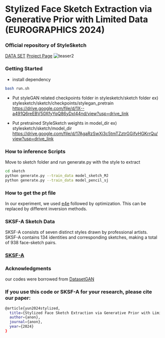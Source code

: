 # Stylized Face Sketch Extraction via Generative Prior with Limited Data (EUROGRAPHICS 2024)

### Official repository of StyleSketch
[DATA SET](https://github.com/kwanyun/SKSF-A) [Project Page]()
![teaser2](https://github.com/kwanyun/StyleSketch/assets/68629563/e5368677-fbd4-4942-9385-ed7cc14de603)

### Getting Started
* install dependency
```bash
bash run.sh
```
* Put styleGAN related checkpoints folder in stylesketch/sketch folder
  ex) stylesketch/sketch/checkpoints/stylegan_pretrain
  https://drive.google.com/file/d/1X--a491Q6reEBV50XfyYqQ86yDxI44nd/view?usp=drive_link



* Put pretrained StyleSketch weights in model_dir
  ex) stylesketch/sketch/model_dir
  https://drive.google.com/file/d/17AgaRzSwXi3c5tmTZztrGGifyHGKrrQu/view?usp=drive_link


### How to inference Scripts
Move to sketch folder and run generate.py with the style to extract
```bash
cd sketch
python generate.py --train_data model_sketch_MJ
python generate.py --train_data model_pencil_sj
```
### How to get the pt file
In our experiment, we used [e4e](https://github.com/omertov/encoder4editing) followed by optimization. This can be replaced by different inversion methods.


### SKSF-A Sketch Data
SKSF-A consists of seven distinct styles drawn by professional artists. SKSF-A contains 134 identities and corresponding sketches, making a total of 938 face-sketch pairs.

### [SKSF-A](https://github.com/kwanyun/SKSF-A)

### Acknowledgments
our codes were borrowed from [DatasetGAN](https://github.com/nv-tlabs/datasetGAN_release)

### If you use this code or SKSF-A for your research, please cite our paper:
```bash
@article{yun2024stylized,
  title={Stylized Face Sketch Extraction via Generative Prior with Limited Data},
  author={anon},
  journal={anon},
  year={2024}
}
```
